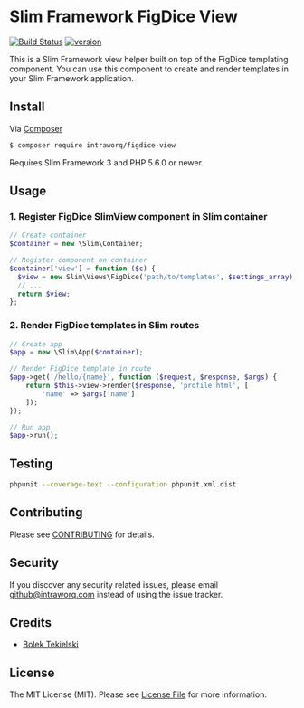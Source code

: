 # Slim Framework FigDice View

[![Build Status](https://travis-ci.org/intraworq/FigDice-View.svg?branch=master)](https://travis-ci.org/intraworq/FigDice-View) [![version](https://img.shields.io/packagist/v/Mashape/FigDice-View.svg?style=flat)](https://packagist.org/packages/Mashape/FigDice-View)

This is a Slim Framework view helper built on top of the FigDice templating component. You can use this component to create and render templates in your Slim Framework application.

## Install

Via [Composer](https://getcomposer.org/)

```bash
$ composer require intraworq/figdice-view
```

Requires Slim Framework 3 and PHP 5.6.0 or newer.

## Usage

### 1. Register FigDice SlimView component in Slim container
~~~~php
// Create container
$container = new \Slim\Container;

// Register component on container
$container['view'] = function ($c) {
  $view = new Slim\Views\FigDice('path/to/templates', $settings_array);
  // ...
  return $view;
};
~~~~

### 2. Render FigDice templates in Slim routes
~~~~php
// Create app
$app = new \Slim\App($container);

// Render FigDice template in route
$app->get('/hello/{name}', function ($request, $response, $args) {
    return $this->view->render($response, 'profile.html', [
        'name' => $args['name']
    ]);
});

// Run app
$app->run();
~~~~

## Testing

```bash
phpunit --coverage-text --configuration phpunit.xml.dist
```

## Contributing

Please see [CONTRIBUTING](CONTRIBUTING.md) for details.

## Security

If you discover any security related issues, please email github@intraworq.com instead of using the issue tracker.

## Credits

- [Bolek Tekielski](https://github.com/tboloo)

## License

The MIT License (MIT). Please see [License File](LICENSE.md) for more information.
